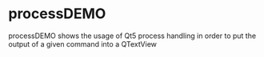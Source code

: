 # processDEMO
processDEMO shows the usage of Qt5 process handling in order to put the output of a given command into a QTextView
